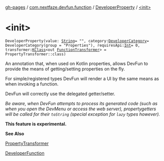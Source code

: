 [gh-pages](../../index.md) / [com.nextfaze.devfun.function](../index.md) / [DeveloperProperty](index.md) / [&lt;init&gt;](./-init-.md)

# &lt;init&gt;

`DeveloperProperty(value: `[`String`](https://kotlinlang.org/api/latest/jvm/stdlib/kotlin/-string/index.html)` = "", category: `[`DeveloperCategory`](../../com.nextfaze.devfun.category/-developer-category/index.md)` = DeveloperCategory(group = "Properties"), requiresApi: `[`Int`](https://kotlinlang.org/api/latest/jvm/stdlib/kotlin/-int/index.html)` = 0, transformer: `[`KClass`](https://kotlinlang.org/api/latest/jvm/stdlib/kotlin.reflect/-k-class/index.html)`<out `[`FunctionTransformer`](../-function-transformer/index.md)`> = PropertyTransformer::class)`

An annotation that, when used on Kotlin properties, allows DevFun to provide the means of getting/setting properties on the fly.

For simple/registered types DevFun will render a UI by the same means as when invoking a function.

DevFun will correctly use the delegated getter/setter.

*Be aware, when DevFun attempts to process its generated code (such as when you open the DevMenu or access the web server), propertygetters will be called for their `toString` (special exception for `lazy` types however).*

**This feature is experimental.**

**See Also**

[PropertyTransformer](../-property-transformer.md)

[DeveloperFunction](../-developer-function/index.md)

